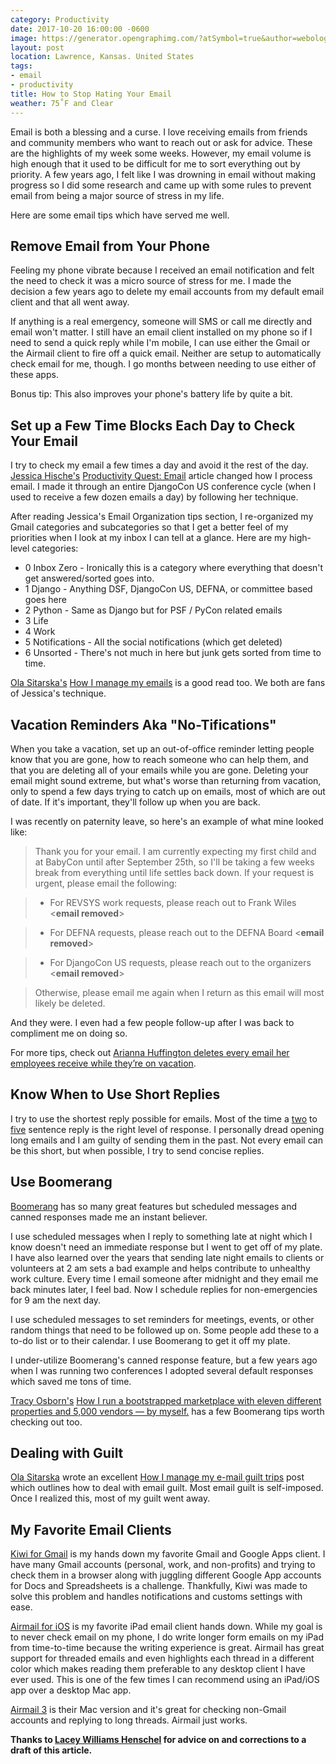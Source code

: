 ```yaml
---
category: Productivity
date: 2017-10-20 16:00:00 -0600
image: https://generator.opengraphimg.com/?atSymbol=true&author=webology&authorSize=text-2xl&tags=email%2Cproductivity&title=How+to+Stop+Hating+Your+Email
layout: post
location: Lawrence, Kansas. United States
tags:
- email
- productivity
title: How to Stop Hating Your Email
weather: 75˚F and Clear
---
```


Email is both a blessing and a curse. I love receiving emails from friends and community members who want to reach out or ask for advice. These are the highlights of my week some weeks. However, my email volume is high enough that it used to be difficult for me to sort everything out by priority. A few years ago, I felt like I was drowning in email without making progress so I did some research and came up with some rules to prevent email from being a major source of stress in my life. 

Here are some email tips which have served me well.

## Remove Email from Your Phone

Feeling my phone vibrate because I received an email notification and felt the need to check it was a micro source of stress for me. I made the decision a few years ago to delete my email accounts from my default email client and that all went away.

If anything is a real emergency, someone will SMS or call me directly and email won't matter. I still have an email client installed on my phone so if I need to send a quick reply while I'm mobile, I can use either the Gmail or the Airmail client to fire off a quick email. Neither are setup to automatically check email for me, though. I go months between needing to use either of these apps.

Bonus tip: This also improves your phone's battery life by quite a bit.

## Set up a Few Time Blocks Each Day to Check Your Email

I try to check my email a few times a day and avoid it the rest of the day. [Jessica Hische's](https://twitter.com/jessicahische) [Productivity Quest: Email](http://jessicahische.is/thinkingthoughtsonemail) article changed how I process email. I made it through an entire DjangoCon US conference cycle (when I used to receive a few dozen emails a day) by following her technique.

After reading Jessica's Email Organization tips section, I re-organized my Gmail categories and subcategories so that I get a better feel of my priorities when I look at my inbox I can tell at a glance. Here are my high-level categories:

- 0 Inbox Zero - Ironically this is a category where everything that doesn't get answered/sorted goes into.
- 1 Django - Anything DSF, DjangoCon US, DEFNA, or committee based goes here
- 2 Python - Same as Django but for PSF / PyCon related emails
- 3 Life
- 4 Work
- 5 Notifications - All the social notifications (which get deleted)
- 6 Unsorted - There's not much in here but junk gets sorted from time to time.

[Ola Sitarska's](https://twitter.com/olasitarska) [How I manage my emails](http://blog.sitarska.com/post/135766019758/how-i-manage-my-emails) is a good read too. We both are fans of Jessica's technique.

## Vacation Reminders Aka "No-Tifications"

When you take a vacation, set up an out-of-office reminder letting people know that you are gone, how to reach someone who can help them, and that you are deleting all of your emails while you are gone. Deleting your email might sound extreme, but what's worse than returning from vacation, only to spend a few days trying to catch up on emails, most of which are out of date. If it's important, they'll follow up when you are back.

I was recently on paternity leave, so here's an example of what mine looked like:

> Thank you for your email. I am currently expecting my first child and at BabyCon until after September 25th, so I'll be taking a few weeks break from everything until life settles back down. If your request is urgent, please email the following:

> - For REVSYS work requests, please reach out to Frank Wiles <**email removed**>

> - For DEFNA requests, please reach out to the DEFNA Board <**email removed**>

> - For DjangoCon US requests, please reach out to the organizers <**email removed**>

> Otherwise, please email me again when I return as this email will most likely be deleted. 

And they were. I even had a few people follow-up after I was back to compliment me on doing so.

For more tips, check out [Arianna Huffington deletes every email her employees receive while they’re on vacation](https://qz.com/1061410/arianna-huffington-deletes-every-email-her-employees-receive-while-theyre-on-vacation/).

## Know When to Use Short Replies

I try to use the shortest reply possible for emails. Most of the time a [two](http://two.sentenc.es/) to [five](http://five.sentenc.es/) sentence reply is the right level of response. I personally dread opening long emails and I am guilty of sending them in the past. Not every email can be this short, but when possible, I try to send concise replies.

## Use Boomerang

[Boomerang](http://www.boomeranggmail.com/) has so many great features but 
scheduled messages and canned responses made me an instant believer.

I use scheduled messages when I reply to something late at night which I know doesn't need an immediate response but I went to get off of my plate. I have also learned over the years that sending late night emails to clients or volunteers at 2 am sets a bad example and helps contribute to unhealthy work culture. Every time I email someone after midnight and they email me back minutes later, I feel bad. Now I schedule replies for non-emergencies for 9 am the next day.

I use scheduled messages to set reminders for meetings, events, or other random things that need to be followed up on. Some people add these to a to-do list or to their calendar. I use Boomerang to get it off my plate.

I under-utilize Boomerang's canned response feature, but a few years ago when I was running two conferences I adopted several default responses which saved me tons of time. 

[Tracy Osborn's](https://twitter.com/limedaring) [How I run a bootstrapped marketplace with eleven different properties and 5,000 vendors — by myself.](https://limedaring.com/articles/how-i-run-a-marketplace-with-eleven-different-properties-and-5000-vendors/) has a few Boomerang tips worth checking out too.

## Dealing with Guilt

[Ola Sitarska](https://twitter.com/olasitarska) wrote an excellent [How I manage my e-mail guilt trips](http://blog.sitarska.com/post/110468512013/how-i-manage-my-e-mail-guilt-trips) post which outlines how to deal with email guilt. Most email guilt is self-imposed. Once I realized this, most of my guilt went away.

## My Favorite Email Clients

[Kiwi for Gmail](http://kiwiforgmail.com/) is my hands down my favorite Gmail and Google Apps client. I have many Gmail accounts (personal, work, and non-profits) and trying to check them in a browser along with juggling different Google App accounts for Docs and Spreadsheets is a challenge. Thankfully, Kiwi was made to solve this problem and handles notifications and customs settings with ease. 

[Airmail for iOS](http://airmailapp.com/ios) is my favorite iPad email client hands down. While my goal is to never check email on my phone, I do write longer form emails on my iPad from time-to-time because the writing experience is great. Airmail has great support for threaded emails and even highlights each thread in a different color which makes reading them preferable to any desktop client I have ever used. This is one of the few times I can recommend using an iPad/iOS app over a desktop Mac app. 

[Airmail 3](http://airmailapp.com/) is their Mac version and it's great for checking non-Gmail accounts and replying to long threads. Airmail just works.

**Thanks to [Lacey Williams Henschel](https://twitter.com/laceynwilliams) for advice on and corrections to a draft of this article.**